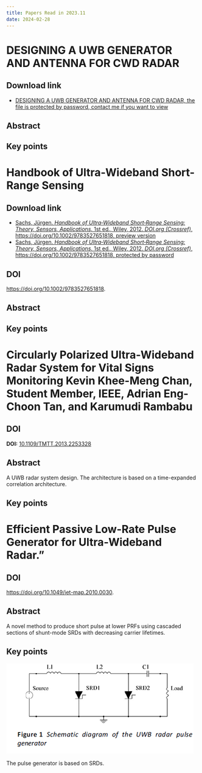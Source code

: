 ```yaml
---
title: Papers Read in 2023.11
date: 2024-02-28
---
```


# DESIGNING A UWB GENERATOR AND ANTENNA FOR CWD RADAR

## Download link

* [DESIGNING A UWB GENERATOR AND ANTENNA FOR CWD RADAR, the file is protected by password, contact me if you want to view](https://pinktalk.online/research_career/attachments/Eveleigh_Eric_A_2020July_MASc.pdf)

## Abstract

## Key points

# Handbook of Ultra-Wideband Short-Range Sensing

## Download link

* [Sachs, Jürgen. _Handbook of Ultra‐Wideband Short‐Range Sensing: Theory, Sensors, Applications_. 1st ed., Wiley, 2012. _DOI.org (Crossref)_, https://doi.org/10.1002/9783527651818, preview version](https://download.e-bookshelf.de/download/0000/7534/49/L-G-0000753449-0002366653.pdf)
* [Sachs, Jürgen. _Handbook of Ultra‐Wideband Short‐Range Sensing: Theory, Sensors, Applications_. 1st ed., Wiley, 2012. _DOI.org (Crossref)_, https://doi.org/10.1002/9783527651818, protected by password](https://pinktalk.online/research_career/papers_read/attachments/Dr._Ing.%20Jurgen%20Sachs(auth.)%20-%20Handbook%20of%20Ultra-Wideband%20Short-Range%20Sensing_%20Theory,%20Sensors,%20Applications%20(2012).pdf)
## DOI

https://doi.org/10.1002/9783527651818.

## Abstract

## Key points


# Circularly Polarized Ultra-Wideband Radar System for Vital Signs Monitoring Kevin Khee-Meng Chan, Student Member, IEEE, Adrian Eng-Choon Tan, and Karumudi Rambabu

## DOI

**DOI:** [10.1109/TMTT.2013.2253328](https://doi.org/10.1109/TMTT.2013.2253328)

## Abstract

A UWB radar system design. The architecture is based on a time-expanded correlation architecture.
## Key points




# Efficient Passive Low-Rate Pulse Generator for Ultra-Wideband Radar.”

## DOI

 https://doi.org/10.1049/iet-map.2010.0030.

## Abstract

A novel method to produce short pulse at lower PRFs using cascaded sections of shunt-mode SRDs with decreasing carrier lifetimes.
## Key points

![](research_career/UWB_about/attachments/Pasted%20image%2020231102164316.png)

The pulse generator is based on SRDs.